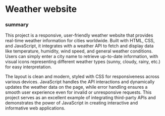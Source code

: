 <h1>
  Weather website
</h1>
<h3>
  summary
</h3>
<p>
  This project is a responsive, user-friendly weather website that provides real-time weather information for cities worldwide. Built with HTML, CSS, and JavaScript, it integrates with a weather API to fetch and display data like temperature, humidity, wind speed, and general weather conditions. Users can simply enter a city name to retrieve up-to-date information, with visual icons representing different weather types (sunny, cloudy, rainy, etc.) for easy interpretation.

The layout is clean and modern, styled with CSS for responsiveness across various devices. JavaScript handles the API interactions and dynamically updates the weather data on the page, while error handling ensures a smooth user experience even for invalid or unresponsive requests. This project serves as an excellent example of integrating third-party APIs and demonstrates the power of JavaScript in creating interactive and informative web applications.
</p>
